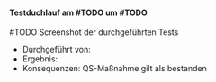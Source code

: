 #### Testduchlauf am #TODO  um #TODO 
#TODO Screenshot der durchgeführten Tests
- Durchgeführt von: 
- Ergebnis: 
- Konsequenzen:  QS-Maßnahme gilt als bestanden